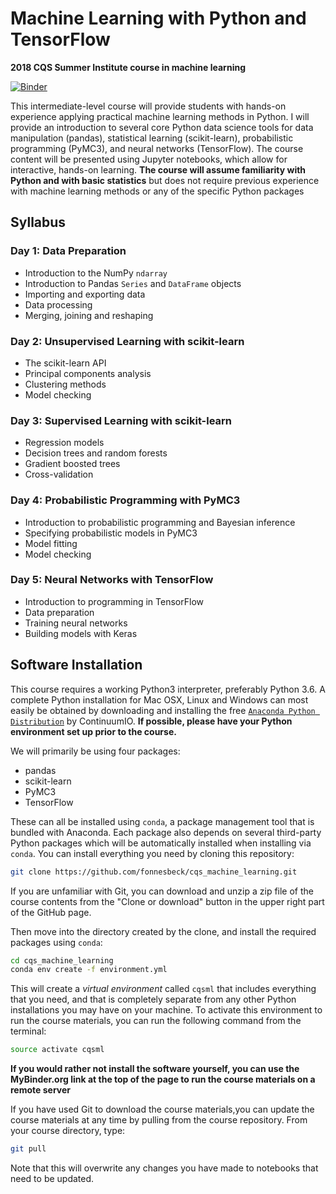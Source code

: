# Machine Learning with Python and TensorFlow

**2018 CQS Summer Institute course in machine learning**

[![Binder](http://mybinder.org/badge.svg)](http://mybinder.org/repo/fonnesbeck/cqs_machine_learning)

This intermediate-level course will provide students with hands-on experience applying practical machine learning methods in Python. I will provide an introduction to several core Python data science tools for data manipulation (pandas), statistical learning (scikit-learn), probabilistic programming (PyMC3), and neural networks (TensorFlow). The course content will be presented using Jupyter notebooks, which allow for interactive, hands-on learning. **The course will assume familiarity with Python and with basic statistics** but does not require previous experience with machine learning methods or any of the specific Python packages

## Syllabus

### Day 1: Data Preparation

* Introduction to the NumPy `ndarray`
* Introduction to Pandas `Series` and `DataFrame` objects
* Importing and exporting data
* Data processing
* Merging, joining and reshaping

### Day 2: Unsupervised Learning with scikit-learn

* The scikit-learn API
* Principal components analysis
* Clustering methods
* Model checking

### Day 3: Supervised Learning with scikit-learn

* Regression models
* Decision trees and random forests
* Gradient boosted trees
* Cross-validation

### Day 4: Probabilistic Programming with PyMC3

* Introduction to probabilistic programming and Bayesian inference
* Specifying probabilistic models in PyMC3
* Model fitting
* Model checking

### Day 5: Neural Networks with TensorFlow

* Introduction to programming in TensorFlow
* Data preparation
* Training neural networks
* Building models with Keras


## Software Installation

This course requires a working Python3 interpreter, preferably Python 3.6. A complete Python installation for Mac OSX, Linux and Windows can most easily be obtained by downloading and installing the free [`Anaconda Python Distribution`](https://www.continuum.io/downloads) by ContinuumIO. **If possible, please have your Python environment set up prior to the course.**

We will primarily be using four packages:

- pandas
- scikit-learn
- PyMC3
- TensorFlow

These can all be installed using `conda`, a package management tool that is bundled with Anaconda. Each package also depends on several third-party Python packages which will be automatically installed when installing via `conda`. You can install everything you need by cloning this repository:

```bash
git clone https://github.com/fonnesbeck/cqs_machine_learning.git
```

If you are unfamiliar with Git, you can download and unzip a zip file of the course contents from the "Clone or download" button in the upper right part of the GitHub page.

Then move into the directory created by the clone, and install the required packages using `conda`:

```bash
cd cqs_machine_learning
conda env create -f environment.yml
```

This will create a *virtual environment* called `cqsml` that includes everything that you need, and that is completely separate from any other Python installations you may have on your machine. To activate this environment to run the course materials, you can run the following command from the terminal:

```bash
source activate cqsml
```

**If you would rather not install the software yourself, you can use the MyBinder.org link at the top of the page to run the course materials on a remote server**

If you have used Git to download the course materials,you can update the course materials at any time by pulling from the course repository. From your course directory, type:

```bash
git pull
```

Note that this will overwrite any changes you have made to notebooks that need to be updated.

